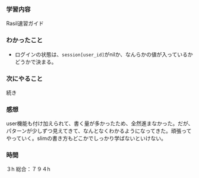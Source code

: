 ### 学習内容
Rasil速習ガイド
### わかったこと
- ログインの状態は、`session[user_id]`がnilか、なんらかの値が入っているかどうかで決まる。
### 次にやること
続き
### 感想
user機能も付け加えられて、書く量が多かったため、全然進まなかった。だが、パターンが少しずつ見えてきて、なんとなくわかるようになってきた。頑張ってやっていく。slimの書き方もどこかでしっかり学ばないといけない。

### 時間
３h
総合：７９４h
